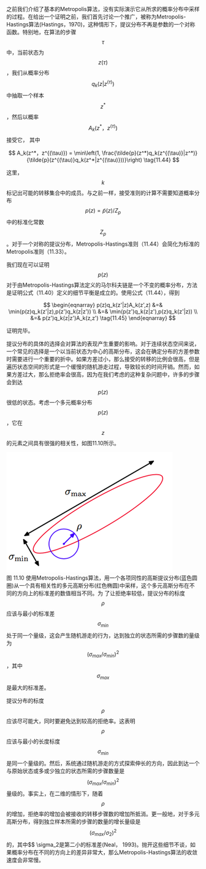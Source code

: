 之前我们介绍了基本的Metropolis算法，没有实际演示它从所求的概率分布中采样的过程。在给出一个证明之前，我们首先讨论一个推广，被称为Metropolis-Hastings算法(Hastings，1970)，这种情形下，提议分布不再是参数的一个对称函数。特别地，在算法的步骤$$ \tau $$中，当前状态为$$ z(\tau) $$，我们从概率分布$$ q_k(z|z^{(\tau)}) $$中抽取一个样本$$ z^* $$，然后以概率$$ A_k(z^*，z^{(\tau)}) $$接受它， 其中    

$$
A_k(z^*，z^{(\tau)}) = \min\left(1, \frac{\tilde{p}(z^*)q_k(z^{(\tau)}|z^*)}{\tilde{p}(z^{(\tau)}q_k(z^*|z^{(\tau)}))}\right) \tag{11.44}
$$


这里，$$ k $$标记出可能的转移集合中的成员。与之前一样，接受准则的计算不需要知道概率分布$$ p(z) = \tilde{p}(z) / Z_p $$中的标准化常数$$ Z_p $$。对于一个对称的提议分布，Metropolis-Hastings准则（11.44）会简化为标准的Metropolis准则（11.33）。    

我们现在可以证明$$ p(z) $$对于由Metropolis-Hastings算法定义的马尔科夫链是一个不变的概率分布，方法是证明公式（11.40）定义的细节平衡是成立的。使用公式（11.44），得到    

$$
\begin{eqnarray}
p(z)q_k(z'|z)A_k(z',z) &=& \min(p(z)q_k(z'|z),p(z')q_k(z|z')) \\
&=& \min(p(z')q_k(z|z'),p(z)q_k(z'|z)) \\
&=& p(z')q_k(z|z')A_k(z,z') \tag{11.45}
\end{eqnarray}
$$

证明完毕。     

提议分布的具体的选择会对算法的表现产生重要的影响。对于连续状态空间来说，一个常见的选择是一个以当前状态为中心的高斯分布，这会在确定分布的方差参数时需要进行一个重要的折中。如果方差过小，那么接受的转移的比例会很高，但是遍历状态空间的形式是一个缓慢的随机游走过程，导致较长的时间开销。然而，如果方差过大，那么拒绝率会很高，因为在我们考虑的这种复杂问题中，许多的步骤会到达$$ p(z) $$很低的状态。考虑一个多元概率分布$$ p(z) $$，它在$$ z $$的元素之间具有很强的相关性，如图11.10所示。    

![图 11-10](images/11_10.png)      
图 11.10 使用Metropolis-Hastings算法，用一个各项同性的高斯提议分布(蓝色圆圈)从一个具有相关性的多元高斯分布(红色椭圆)中采样，这个多元高斯分布在不同的方向上的标准差的数值相当不同。为 了让拒绝率较低，提议分布的标度$$ \rho $$应该与最小的标准差$$ \sigma_{min} $$处于同一个量级，这会产生随机游走的行为，达到独立的状态所需的步骤数的量级为$$ (\sigma_{max} /\sigma_{min})^2
$$，其中$$ \sigma_{max} $$是最大的标准差。

提议分布的标度$$ \rho $$应该尽可能大，同时要避免达到较高的拒绝率。这表明$$ \rho $$应该与最小的长度标度$$ \sigma_{min} $$是同一个量级的。然后，系统通过随机游走的方式探索伸长的方向，因此到达一个与原始状态或多或少独立的状态所需的步骤数量是$$ (\sigma_{max}/\sigma_{min})^2 $$量级的。事实上，在二维的情形下，随着$$ \rho
$$的增加，拒绝率的增加会被接收的转移步骤数的增加所抵消。更一般地，对于多元高斯分布，得到独立样本所需的步骤的数量的增长量级是$$ (\sigma_{max}/\sigma_2)^2 $$的，其中$$ \sigma_2是第二小的标准差(Neal， 1993)。抛开这些细节不谈，如果概率分布在不同的方向上的差异非常大，那么Metropolis-Hastings算法的收敛速度会非常慢。

